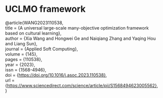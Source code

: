 # UCLMO framework


@article{WANG2023110538,  
 title = {A universal large-scale many-objective optimization framework based on cultural learning},  
 author = {Xia Wang and Hongwei Ge and Naiqiang Zhang and Yaqing Hou and Liang Sun},   
 journal = {Applied Soft Computing},  
 volume = {145},  
 pages = {110538},  
 year = {2023},  
 issn = {1568-4946},  
 doi = {https://doi.org/10.1016/j.asoc.2023.110538},  
 url = {https://www.sciencedirect.com/science/article/pii/S1568494623005562},  
 }  

